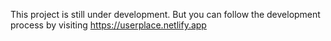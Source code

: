 This project is still under development. But you can follow the development process by visiting https://userplace.netlify.app